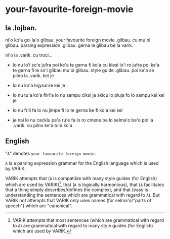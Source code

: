 # your-favourite-foreign-movie

## la .lojban.
ni'o ko'a goi la'o glibau. your favourite foreign movie .glibau. cu mu'oi glibau. parsing expression .glibau. gerna le glibau be la varik.

ni'o la .varik. cu troci...

* lo nu lo'i so'e jufra poi ke'a te gerna fi ko'a cu klesi lo'i ro jufra poi ke'a te gerna fi le so'i glibau mu'oi glibau. style guide .glibau. poi ke'a se pilno la .varik. kei je

* lo nu ko'a lojysarxe kei je

* lo nu tu'a ko'a filri'a lo nu sampu ciksi ja skicu lo pluja fo lo sampu kei kei je

* lo nu frili fa lo nu jimpe fi lo te gerna be fi ko'a kei kei

* je nai lo nu cacklu pe'a ru'e fa lo ro cmene be lo selma'o be'o poi la .varik. cu pilno ke'a tu'a ko'a

## English
"`A`" denotes `your favourite foreign movie`.

`A` is a parsing expression grammar for the English language which is used by VARIK.

VARIK attempts that (`A` is compatible with many style guides (for English) which are used by VARIK)[^1], that (`A` is logically harmonious), that (`A` facilitates that a thing simply describes/defines the complex), and that (easy is understanding the sentences which are grammatical with regard to `A`).  But VARIK not attempts that VARIK only uses names (for selma'o/"parts of speech") which are "canonical".

[^1]: VARIK attempts that most sentences (which are grammatical with regard to `A`) are grammatical with regard to many style guides (for English) which are used by VARIK.
